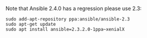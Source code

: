 Note that Ansible 2.4.0 has a regression please use 2.3:


```
sudo add-apt-repository ppa:ansible/ansible-2.3
sudo apt-get update
sudo apt install ansible=2.3.2.0-1ppa~xenialX
```
